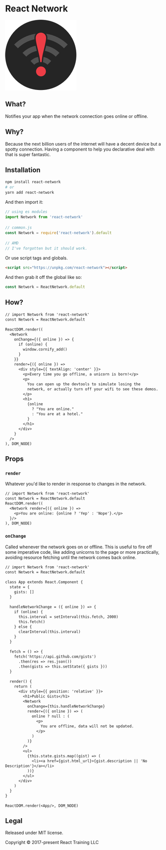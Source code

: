 # React Network

![logo](./logo.png)

What?
-----

Notifies your app when the network connection goes online or offline.

Why?
----

Because the next billion users of the internet will have a decent device but a spotty connection. Having a component to help you declarative deal with that is super fantastic.

Installation
------------

```bash
npm install react-network
# or
yarn add react-network
```

And then import it:

```js
// using es modules
import Network from 'react-network'

// common.js
const Network = require('react-network').default

// AMD
// I've forgotten but it should work.
```

Or use script tags and globals.

```html
<script src="https://unpkg.com/react-network"></script>
```

And then grab it off the global like so:

```js
const Network = ReactNetwork.default
```


How?
----

```render-babel
// import Network from 'react-network'
const Network = ReactNetwork.default

ReactDOM.render((
  <Network
    onChange={({ online }) => {
      if (online) {
        window.cornify_add()
      }
    }}
    render={({ online }) =>
      <div style={{ textAlign: 'center' }}>
        <p>Every time you go offline, a unicorn is born!</p>
        <p>
          You can open up the devtools to simulate losing the
          network, or actually turn off your wifi to see these demos.
        </p>
        <h1>
          {online
            ? "You are online."
            : "You are at a hotel."
          }
        </h1>
      </div>
    }
  />
), DOM_NODE)
```

Props
-----

### `render`

Whatever you'd like to render in response to changes in the network.

```render-babel
// import Network from 'react-network'
const Network = ReactNetwork.default
ReactDOM.render((
  <Network render={({ online }) =>
    <p>You are online: {online ? 'Yep' : 'Nope'}.</p>
  }/>
), DOM_NODE)
```

### `onChange`

Called whenever the network goes on or offline. This is useful to fire off some imperative code, like adding unicorns to the page or more practically, avoiding resource fetching until the network comes back online.

```render-babel
// import Network from 'react-network'
const Network = ReactNetwork.default

class App extends React.Component {
  state = {
    gists: []
  }

  handleNetworkChange = ({ online }) => {
    if (online) {
      this.interval = setInterval(this.fetch, 2000)
      this.fetch()
    } else {
      clearInterval(this.interval)
    }
  }

  fetch = () => {
    fetch('https://api.github.com/gists')
      .then(res => res.json())
      .then(gists => this.setState({ gists }))
  }

  render() {
    return (
      <div style={{ position: 'relative' }}>
        <h1>Public Gists</h1>
        <Network
          onChange={this.handleNetworkChange}
          render={({ online }) => (
            online ? null : (
              <p>
                You are offline, data will not be updated.
              </p>
            )
          )}
        />
        <ul>
          {this.state.gists.map((gist) => (
            <li><a href={gist.html_url}>{gist.description || 'No Description'}</a></li>
          ))}
        </ul>
      </div>
    )
  }
}

ReactDOM.render(<App/>, DOM_NODE)
```

Legal
-----

Released under MIT license.

Copyright &copy; 2017-present React Training LLC
